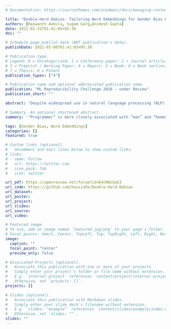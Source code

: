 ```yaml
---
# Documentation: https://sourcethemes.com/academic/docs/managing-content/

title: "Double-Hard Debias: Tailoring Word Embeddings for Gender Bias Mitigation (under Review)"
authors: [Haswanth Aekula, Sugam Garg,Animesh Gupta]
date: 2021-01-31T01:41:03+05:30
doi: ""

# Schedule page publish date (NOT publication's date).
publishDate: 2021-02-08T01:41:03+05:30

# Publication type.
# Legend: 0 = Uncategorized; 1 = Conference paper; 2 = Journal article;
# 3 = Preprint / Working Paper; 4 = Report; 5 = Book; 6 = Book section;
# 7 = Thesis; 8 = Patent
publication_types: ["4"]

# Publication name and optional abbreviated publication name.
publication: "ML Reproducibility Challenge 2020 - under Review"
publication_short: ""

abstract: "Despite widespread use in natural language processing (NLP) tasks, word embeddings have been criticized for inheriting unintended gender bias from training corpora. Previous methods highlight that in word2vec embeddings trained on the Google News dataset, “programmer” is more closely associated with “man” and “homemaker” is more closely associated with “woman”.  Such gender bias has also been shown to propagate in downstream tasks.  Despite plenty of work in this field, with methods ranging from corpus level modification to post-training modifications to embeddings, it remains an unsolved problem. With this work, the authors combine two techniques to reduce gender bias in embeddings. First, they argue that the frequency of words in the corpus adds to the bias. And thus use the work of to remove the frequency component from trained embeddings. Second, they use the hard debias algorithm, to remove the gender direction from the trained embeddings of most biased words. Combining these two techniques, they benchmark the result of their40algorithm by showcasing reduction in bias and limited loss of information in the resultant word embeddings."

# Summary. An optional shortened abstract.
summary: '"Programmer” is more closely associated with “man” and “homemaker” is more closely associated with “woman”.  Such gender bias has also been shown to propagate in downstream tasks.'

tags: [Gender Bias, Word Embeddings]
categories: []
featured: true

# Custom links (optional).
#   Uncomment and edit lines below to show custom links.
# links:
# - name: Follow
#   url: https://twitter.com
#   icon_pack: fab
#   icon: twitter

url_pdf: https://openreview.net/forum?id=E4cRWiGoE3
url_code: https://github.com/hassiahk/Double-Hard-Debias
url_dataset:
url_poster:
url_project:
url_slides:
url_source:
url_video:

# Featured image
# To use, add an image named `featured.jpg/png` to your page's folder. 
# Focal points: Smart, Center, TopLeft, Top, TopRight, Left, Right, BottomLeft, Bottom, BottomRight.
image:
  caption: ""
  focal_point: "Center"
  preview_only: false

# Associated Projects (optional).
#   Associate this publication with one or more of your projects.
#   Simply enter your project's folder or file name without extension.
#   E.g. `internal-project` references `content/project/internal-project/index.md`.
#   Otherwise, set `projects: []`.
projects: []

# Slides (optional).
#   Associate this publication with Markdown slides.
#   Simply enter your slide deck's filename without extension.
#   E.g. `slides: "example"` references `content/slides/example/index.md`.
#   Otherwise, set `slides: ""`.
slides: ""
---
```


